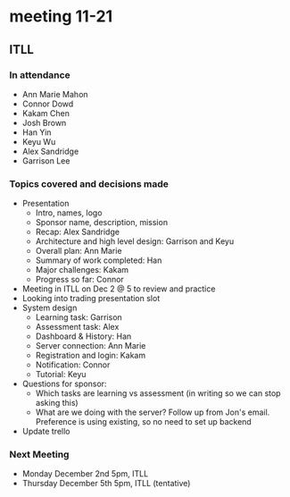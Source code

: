 # meeting 11-21

## ITLL

### In attendance

- Ann Marie Mahon
- Connor Dowd
- Kakam Chen
- Josh Brown
- Han Yin
- Keyu Wu
- Alex Sandridge
- Garrison Lee

### Topics covered and decisions made

- Presentation
  - Intro, names, logo
  - Sponsor name, description, mission
  - Recap: Alex Sandridge
  - Architecture and high level design: Garrison and Keyu
  - Overall plan: Ann Marie
  - Summary of work completed: Han
  - Major challenges: Kakam
  - Progress so far: Connor
- Meeting in ITLL on Dec 2 @ 5 to review and practice
- Looking into trading presentation slot
- System design
  - Learning task: Garrison
  - Assessment task: Alex
  - Dashboard & History: Han
  - Server connection: Ann Marie
  - Registration and login: Kakam
  - Notification: Connor
  - Tutorial: Keyu
- Questions for sponsor:
  - Which tasks are learning vs assessment (in writing so we can stop asking this)
  - What are we doing with the server?  Follow up from Jon's email.  Preference is using existing, so no need to set up backend
- Update trello

### Next Meeting

- Monday December 2nd 5pm, ITLL
- Thursday December 5th 5pm, ITLL (tentative)
